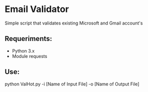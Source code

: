 # Email Validator 
  Simple script that validates existing Microsoft and Gmail account's

## Requeriments:
  
  - Python 3.x
  - Module requests
## Use:
  python ValHot.py -i [Name of Input File] -o [Name of Output File]

